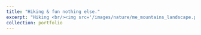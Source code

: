 ```yaml
---
title: "Hiking & fun nothing else."
excerpt: "Hiking <br/><img src='/images/nature/me_mountains_landscape.png'>"
collection: portfolio
---
```

